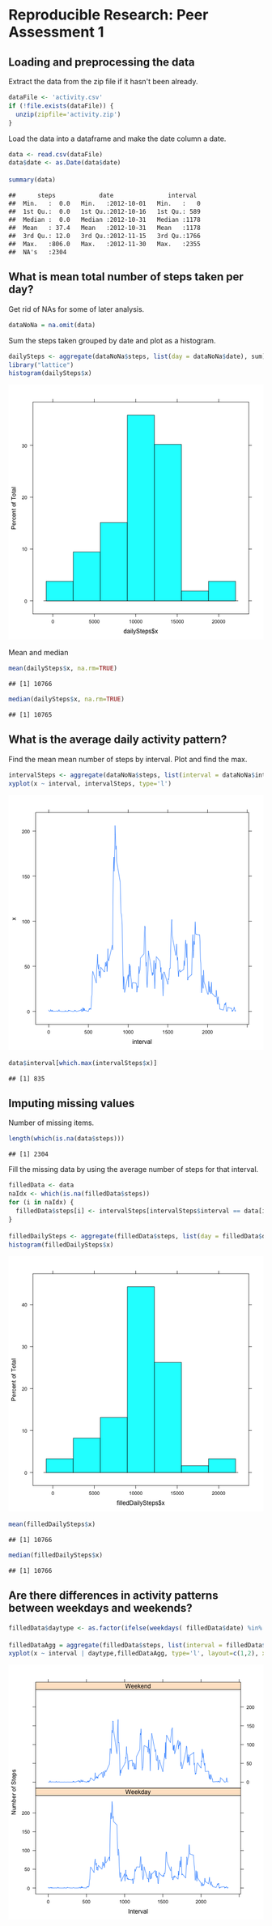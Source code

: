 # Reproducible Research: Peer Assessment 1


## Loading and preprocessing the data

Extract the data from the zip file if it hasn't been already.

```r
dataFile <- 'activity.csv'
if (!file.exists(dataFile)) {
  unzip(zipfile='activity.zip')
}
```

Load the data into a dataframe and make the date column a date.

```r
data <- read.csv(dataFile)
data$date <- as.Date(data$date)

summary(data)
```

```
##      steps            date               interval   
##  Min.   :  0.0   Min.   :2012-10-01   Min.   :   0  
##  1st Qu.:  0.0   1st Qu.:2012-10-16   1st Qu.: 589  
##  Median :  0.0   Median :2012-10-31   Median :1178  
##  Mean   : 37.4   Mean   :2012-10-31   Mean   :1178  
##  3rd Qu.: 12.0   3rd Qu.:2012-11-15   3rd Qu.:1766  
##  Max.   :806.0   Max.   :2012-11-30   Max.   :2355  
##  NA's   :2304
```


## What is mean total number of steps taken per day?

Get rid of NAs for some of later analysis.

```r
dataNoNa = na.omit(data)
```

Sum the steps taken grouped by date and plot as a histogram.

```r
dailySteps <- aggregate(dataNoNa$steps, list(day = dataNoNa$date), sum)
library("lattice")
histogram(dailySteps$x)
```

![plot of chunk DailyStepsHistogram](figure/DailyStepsHistogram.png) 

Mean and median

```r
mean(dailySteps$x, na.rm=TRUE)
```

```
## [1] 10766
```

```r
median(dailySteps$x, na.rm=TRUE)
```

```
## [1] 10765
```

## What is the average daily activity pattern?
Find the mean mean number of steps by interval. Plot and find the max.

```r
intervalSteps <- aggregate(dataNoNa$steps, list(interval = dataNoNa$interval), mean)
xyplot(x ~ interval, intervalSteps, type='l')
```

![plot of chunk AverageByInterval](figure/AverageByInterval.png) 

```r
data$interval[which.max(intervalSteps$x)]
```

```
## [1] 835
```

## Imputing missing values

Number of missing items.

```r
length(which(is.na(data$steps)))
```

```
## [1] 2304
```

Fill the missing data by using the average number of steps for that interval.


```r
filledData <- data
naIdx <- which(is.na(filledData$steps))
for (i in naIdx) {
  filledData$steps[i] <- intervalSteps[intervalSteps$interval == data[i, 'interval'], 'x']
}

filledDailySteps <- aggregate(filledData$steps, list(day = filledData$date), sum)
histogram(filledDailySteps$x)
```

![plot of chunk FillMissingData](figure/FillMissingData.png) 

```r
mean(filledDailySteps$x)
```

```
## [1] 10766
```

```r
median(filledDailySteps$x)
```

```
## [1] 10766
```

## Are there differences in activity patterns between weekdays and weekends?

```r
filledData$daytype <- as.factor(ifelse(weekdays( filledData$date) %in% c("Saturday","Sunday"), "Weekend", "Weekday")) 

filledDataAgg = aggregate(filledData$steps, list(interval = filledData$interval, daytype=filledData$daytype), mean )
xyplot(x ~ interval | daytype,filledDataAgg, type='l', layout=c(1,2), xlab="Interval", ylab="Number of Steps")
```

![plot of chunk WeekDayWeekEndCompare](figure/WeekDayWeekEndCompare.png) 


